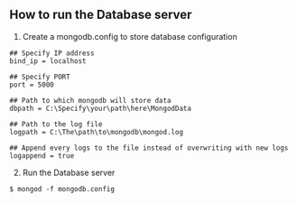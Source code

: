 ## How to run the Database server

1. Create a mongodb.config to store database configuration

```
## Specify IP address
bind_ip = localhost

## Specify PORT
port = 5000

## Path to which mongodb will store data
dbpath = C:\Specify\your\path\here\MongodData

## Path to the log file
logpath = C:\The\path\to\mongodb\mongod.log

## Append every logs to the file instead of overwriting with new logs
logappend = true
```

2. Run the Database server

```
$ mongod -f mongodb.config
```
